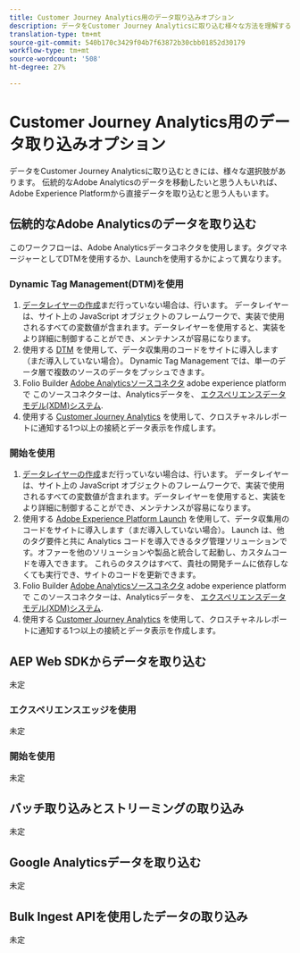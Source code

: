 ```yaml
---
title: Customer Journey Analytics用のデータ取り込みオプション
description: データをCustomer Journey Analyticsに取り込む様々な方法を理解する
translation-type: tm+mt
source-git-commit: 540b170c3429f04b7f63872b30cbb01852d30179
workflow-type: tm+mt
source-wordcount: '508'
ht-degree: 27%

---
```



# Customer Journey Analytics用のデータ取り込みオプション

データをCustomer Journey Analyticsに取り込むときには、様々な選択肢があります。 伝統的なAdobe Analyticsのデータを移動したいと思う人もいれば、Adobe Experience Platformから直接データを取り込むと思う人もいます。

## 伝統的なAdobe Analyticsのデータを取り込む

このワークフローは、Adobe Analyticsデータコネクタを使用します。タグマネージャーとしてDTMを使用するか、Launchを使用するかによって異なります。

### Dynamic Tag Management(DTM)を使用

1. [データレイヤーの作成](https://docs.adobe.com/content/help/en/analytics/implementation/prepare/data-layer.html)まだ行っていない場合は、行います。 データレイヤーは、サイト上の JavaScript オブジェクトのフレームワークで、実装で使用されるすべての変数値が含まれます。データレイヤーを使用すると、実装をより詳細に制御することができ、メンテナンスが容易になります。
1. 使用する [DTM](https://docs.adobe.com/content/help/ja-JP/analytics/implementation/other/dtm/dtm-implementation-overview.html) を使用して、データ収集用のコードをサイトに導入します（まだ導入していない場合）。 Dynamic Tag Management では、単一のデータ層で複数のソースのデータをプッシュできます。
1. Folio Builder [Adobe Analyticsソースコネクタ](https://docs.adobe.com/content/help/en/experience-platform/sources/ui-tutorials/create/adobe-applications/analytics.html) adobe experience platformで このソースコネクターは、Analyticsデータを、 [エクスペリエンスデータモデル(XDM)システム](https://docs.adobe.com/content/help/ja-JP/experience-platform/xdm/home.html).
1. 使用する [Customer Journey Analytics](https://docs.adobe.com/content/help/ja-JP/analytics-platform/using/cja-overview/cja-getting-started.html) を使用して、クロスチャネルレポートに通知する1つ以上の接続とデータ表示を作成します。

### 開始を使用

1. [データレイヤーの作成](https://docs.adobe.com/content/help/en/analytics/implementation/prepare/data-layer.html)まだ行っていない場合は、行います。 データレイヤーは、サイト上の JavaScript オブジェクトのフレームワークで、実装で使用されるすべての変数値が含まれます。データレイヤーを使用すると、実装をより詳細に制御することができ、メンテナンスが容易になります。
1. 使用する [Adobe Experience Platform Launch](https://docs.adobe.com/content/help/en/analytics/implementation/launch/overview.html) を使用して、データ収集用のコードをサイトに導入します（まだ導入していない場合）。 Launch は、他のタグ要件と共に Analytics コードを導入できるタグ管理ソリューションです。オファーを他のソリューションや製品と統合して起動し、カスタムコードを導入できます。 これらのタスクはすべて、貴社の開発チームに依存しなくても実行でき、サイトのコードを更新できます。
1. Folio Builder [Adobe Analyticsソースコネクタ](https://docs.adobe.com/content/help/en/experience-platform/sources/ui-tutorials/create/adobe-applications/analytics.html) adobe experience platformで このソースコネクターは、Analyticsデータを、 [エクスペリエンスデータモデル(XDM)システム](https://docs.adobe.com/content/help/en/experience-platform/xdm/home.html).
1. 使用する [Customer Journey Analytics](https://docs.adobe.com/content/help/en/analytics-platform/using/cja-overview/cja-getting-started.html) を使用して、クロスチャネルレポートに通知する1つ以上の接続とデータ表示を作成します。

## AEP Web SDKからデータを取り込む

未定

### エクスペリエンスエッジを使用

未定

### 開始を使用

未定

## バッチ取り込みとストリーミングの取り込み

未定

## Google Analyticsデータを取り込む

未定

## Bulk Ingest APIを使用したデータの取り込み

未定